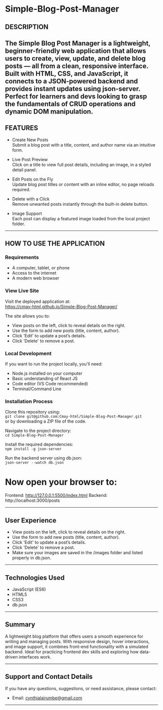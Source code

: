 # Simple-Blog-Post-Manager

## DESCRIPTION 
The Simple Blog Post Manager is a lightweight, beginner-friendly web application that allows users to create, view, update, and delete blog posts — all from a clean, responsive interface. Built with HTML, CSS, and JavaScript, it connects to a JSON-powered backend and provides instant updates using json-server. Perfect for learners and devs looking to grasp the fundamentals of CRUD operations and dynamic DOM manipulation.
---

## FEATURES 

- Create New Posts  
  Submit a blog post with a title, content, and author name via an intuitive form.

- Live Post Preview  
  Click on a title to view full post details, including an image, in a styled detail panel.

- Edit Posts on the Fly  
  Update blog post titles or content with an inline editor, no page reloads required.

- Delete with a Click  
  Remove unwanted posts instantly through the built-in delete button.

- Image Support  
  Each post can display a featured image loaded from the local project folder.

---

## HOW TO USE THE APPLICATION 

### Requirements
- A computer, tablet, or phone  
- Access to the internet  
- A modern web browser  

### View Live Site  
Visit the deployed application at:  
 https://cmay-html.github.io/Simple-Blog-Post-Manager/
 
The site allows you to:
 - View posts on the left, click to reveal details on the right.
- Use the form to add new posts (title, content, author).
- Click 'Edit' to update a post’s details.
- Click 'Delete' to remove a post.


### Local Development
If you want to run the project locally, you'll need:
- Node.js installed on your computer  
- Basic understanding of React JS  
- Code editor (VS Code recommended)  
- Terminal/Command Line  

### Installation Process
Clone this repository using:  
`git clone git@github.com:Cmay-html/Simple-Blog-Post-Manager.git`  
or by downloading a ZIP file of the code.

Navigate to the project directory:  
`cd Simple-Blog-Post-Manager`

Install the required dependencies:  
`npm install -g json-server`

Run the backend server using db.json:  
`json-server --watch db.json`

# Now open your browser to:
Frontend: http://127.0.0.1:5500/index.html
Backend:  http://localhost:3000/posts


---

## User Experience
- View posts on the left, click to reveal details on the right.
- Use the form to add new posts (title, content, author).
- Click 'Edit' to update a post’s details.
- Click 'Delete' to remove a post.
- Make sure your images are saved in the /images folder and listed properly in db.json.

---

## Technologies Used
- JavaScript (ES6)  
- HTML5 
- CSS3 
- db.json

---

## Summary
A lightweight blog platform that offers users a smooth experience for writing and managing posts. With responsive design, hover interactions, and image support, it combines front-end functionality with a simulated backend. Ideal for practicing frontend dev skills and exploring how data-driven interfaces work.

---

## Support and Contact Details
If you have any questions, suggestions, or need assistance, please contact:  
- Email: cynthialairumbe@gmail.com

---

